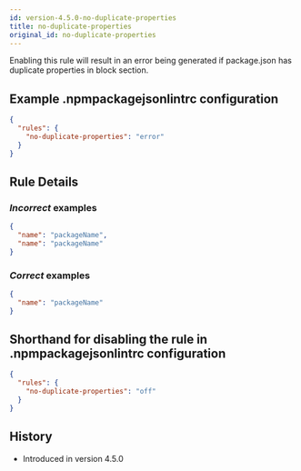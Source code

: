 ```yaml
---
id: version-4.5.0-no-duplicate-properties
title: no-duplicate-properties
original_id: no-duplicate-properties
---
```


Enabling this rule will result in an error being generated if package.json has duplicate properties in block section.

## Example .npmpackagejsonlintrc configuration

```json
{
  "rules": {
    "no-duplicate-properties": "error"
  }
}
```

## Rule Details

### *Incorrect* examples

```json
{
  "name": "packageName",
  "name": "packageName"
}
```

### *Correct* examples

```json
{
  "name": "packageName"
}
```

## Shorthand for disabling the rule in .npmpackagejsonlintrc configuration

```json
{
  "rules": {
    "no-duplicate-properties": "off"
  }
}
```

## History

* Introduced in version 4.5.0
